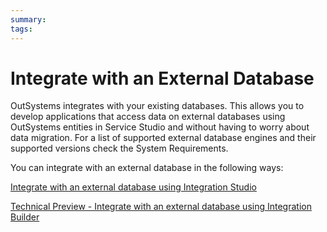 ```yaml
---
summary: 
tags: 
---
```


# Integrate with an External Database

OutSystems integrates with your existing databases. This allows you to develop applications that access data on external databases using OutSystems entities in Service Studio and without having to worry about data migration. For a list of supported external database engines and their supported versions check the System Requirements.

You can integrate with an external database in the following ways:

[Integrate with an external database using Integration Studio](connect-external-db.md)

[Technical Preview - Integrate with an external database using Integration Builder](integrate-external-db-ib.md)

